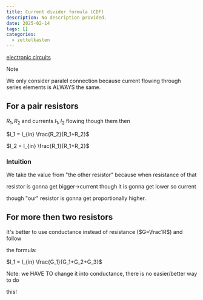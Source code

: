 ```yaml
---
title: Current divider formula (CDF)
description: No description provided.
date: 2025-02-14
tags: []
categories:
  - zettelkasten
---
```


[electronic circuits](electronic%20circuit)

> [!Note]
> We only consider paralel connection because current flowing through series
elements is ALWAYS the same.

## For a pair resistors

$R_1,R_2$ and currents $I_1,I_2$ flowing though them then 

$I_1 = I_{in} \frac{R_2}{R_1+R_2}$ 

$I_2 = I_{in} \frac{R_1}{R_1+R_2}$ 

### Intuition

We take the value from "the other resistor" because when resistance of that

resistor is gonna get bigger->current though it is gonna get lower so current

though "our" resistor is gonna get proportionally higher.

## For more then two resistors

It's better to use conductance instead of resistance ($G=\frac1R$) and follow

the formula:

$I_1 = I_{in} \frac{G_1}{G_1+G_2+G_3}$ 

Note: we HAVE TO change it into conductance, there is no easier/better way to do

this!
